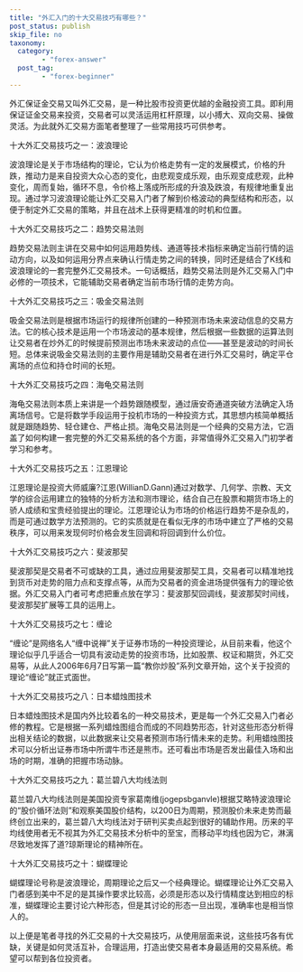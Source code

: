 ```yaml
---
title: "外汇入门的十大交易技巧有哪些？"
post_status: publish
skip_file: no
taxonomy:
  category:
        - "forex-answer"
  post_tag:
        - "forex-beginner"
---
```


外汇保证金交易又叫外汇交易，是一种比股市投资更优越的金融投资工具。即利用保证证金交易来投资，交易者可以灵活运用杠杆原理，以小搏大、双向交易、操做灵活。为此就外汇交易方面笔者整理了一些常用技巧可供参考。

十大外汇交易技巧之一：波浪理论

波浪理论是关于市场结构的理论，它认为价格走势有一定的发展模式，价格的升跌，推动力是来自投资大众心态的变化，由悲观变成乐观，由乐观变成悲观，此种变化，周而复始，循环不息，令价格上落成所形成的升浪及跌浪，有规律地重复出现。通过学习波浪理论能让外汇交易入门者了解到价格波动的典型结构和形态，以便于制定外汇交易的策略，并且在战术上获得更精准的时机和位置。

十大外汇交易技巧之二：趋势交易法则

趋势交易法则主讲在交易中如何运用趋势线、通道等技术指标来确定当前行情的运动方向，以及如何运用分界点来确认行情走势之间的转换，同时还是结合了K线和波浪理论的一套完整外汇交易技术。一句话概括，趋势交易法则是外汇交易入门中必修的一项技术，它能辅助交易者确定当前市场行情的走势方向。

十大外汇交易技巧之三：吸金交易法则

吸金交易法则是根据市场运行的规律所创建的一种预测市场未来波动信息的交易方法。它的核心技术是运用一个市场波动的基本规律，然后根据一些数据的运算法则让交易者在炒外汇的时候提前预测出市场未来波动的点位——甚至是波动的时间长短。总体来说吸金交易法则的主要作用是辅助交易者在进行外汇交易时，确定平仓离场的点位和持仓时间的长短。

十大外汇交易技巧之四：海龟交易法则

海龟交易法则本质上来讲是一个趋势跟随模型，通过唐安奇通道突破方法确定入场离场信号。它是将数学手段运用于投机市场的一种投资方式，其思想内核简单概括就是跟随趋势、轻仓建仓、严格止损。海龟交易法则是一个经典的交易方法，它涵盖了如何构建一套完整的外汇交易系统的各个方面，非常值得外汇交易入门初学者学习和参考。

十大外汇交易技巧之五：江恩理论

江恩理论是投资大师威廉?江恩(WillianD.Gann)通过对数学、几何学、宗教、天文学的综合运用建立的独特的分析方法和测市理论，结合自己在股票和期货市场上的骄人成绩和宝贵经验提出的理论。江恩理论认为市场的价格运行趋势不是杂乱的，而是可通过数学方法预测的。它的实质就是在看似无序的市场中建立了严格的交易秩序，可以用来发现何时价格会发生回调和将回调到什么价位。

十大外汇交易技巧之六：斐波那契

斐波那契是交易者不可或缺的工具，通过应用斐波那契工具，交易者可以精准地找到货币对走势的阻力点和支撑点等，从而为交易者的资金进场提供强有力的理论依据。外汇交易入门者可考虑把重点放在学习：斐波那契回调线，斐波那契时间线，斐波那契扩展等工具的运用上。

十大外汇交易技巧之七：缠论

“缠论”是网络名人“缠中说禅”关于证券市场的一种投资理论，从目前来看，他这个理论似乎几乎适合一切具有波动走势的投资市场，比如股票、权证和期货，外汇交易等，从此人2006年6月7日写第一篇“教你炒股”系列文章开始，这个关于投资的理论“缠论”就正式面世。

十大外汇交易技巧之八：日本蜡烛图技术

日本蜡烛图技术是国内外比较着名的一种交易技术，更是每一个外汇交易入门者必修的教程。它是根据一系列蜡烛图组合而成的不同趋势形态，针对这些形态分析得出相关结论的数据，以此数据来让交易者预测市场行情未来的走势。利用蜡烛图技术可以分析出证券市场中所谓牛市还是熊市。还可看出市场是否发出最佳入场和出场的时期，准确的把握市场动脉。

十大外汇交易技巧之九：葛兰碧八大均线法则

葛兰碧八大均线法则是美国投资专家葛南维(jogepsbganvle)根据艾略特波浪理论的“股价循环法则”和观察美国股价结构，以200日为周期，预测股价未来走势而最终创立出来的，葛兰碧八大均线法对于研判买卖点起到很好的辅助作用。历来的平均线使用者无不视其为外汇交易技术分析中的至宝，而移动平均线也因为它，淋漓尽致地发挥了道?琼斯理论的精神所在。

十大外汇交易技巧之十：蝴蝶理论

蝴蝶理论号称是波浪理论，周期理论之后又一个经典理论。蝴蝶理论让外汇交易入门者感到美中不足的是其操作要求比较高，必须是形态以及行情精度达到相应的标准，蝴蝶理论主要讨论六种形态，但是其讨论的形态一旦出现，准确率也是相当惊人的。

以上便是笔者寻找的外汇交易的十大交易技巧，从使用层面来说，这些技巧各有优缺，关键是如何灵活互补，合理运用，打造出使交易者本身最适用的交易系统。希望可以帮到各位投资者。
